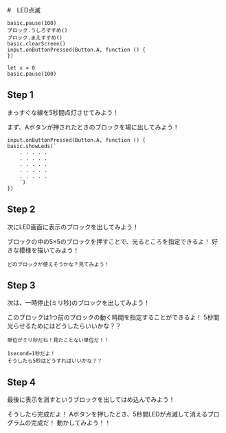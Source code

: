 #　LED点滅


```ghost
basic.pause(100)
ブロック.うしろすすめ()
ブロック.まえすすめ()
basic.clearScreen()
input.onButtonPressed(Button.A, function () {
})

```

```template
let x = 0
basic.pause(100)
```


## Step 1
まっすぐな線を5秒間点灯させてみよう！

まず、Aボタンが押されたときのブロックを場に出してみよう！

```blocks
input.onButtonPressed(Button.A, function () {
basic.showLeds(`
    . . . . .
    . . . . .
    . . . . .
    . . . . .
    . . . . .
    `)
})
```

## Step 2

次にLED画面に表示のブロックを出してみよう！

ブロックの中の5×5のブロックを押すことで、光るところを指定できるよ！
好きな模様を描いてみよう！
 

```utorialhint
どのブロックが使えそうかな？見てみよう！
```
## Step 3

次は、一時停止(ミリ秒)のブロックを出してみよう！

このブロックは1つ前のブロックの動く時間を指定することができるよ！
5秒間光らせるためにはどうしたらいいかな？？

```utorialhint
単位がミリ秒だね！見たことない単位だ！！

1second=1秒だよ！
そうしたら5秒はどうすればいいかな？？
```

## Step 4

最後に表示を消すというブロックを出してはめ込んでみよう！

そうしたら完成だよ！
Aボタンを押したとき、5秒間LEDが点滅して消えるプログラムの完成だ！
動かしてみよう！！